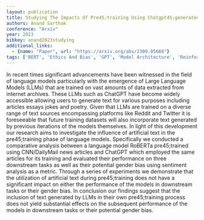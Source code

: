 ```yaml
---
layout: publication
title: Studying The Impacts Of Pre45;training Using Chatgpt45;generated Text On Downstream Tasks
authors: Anand Sarthak
conference: "Arxiv"
year: 2023
bibkey: anand2023studying
additional_links:
  - {name: "Paper", url: "https://arxiv.org/abs/2309.05668"}
tags: ['BERT', 'Ethics And Bias', 'GPT', 'Model Architecture', 'Reinforcement Learning', 'Tools', 'Training Techniques']
---
```

In recent times significant advancements have been witnessed in the field of language models particularly with the emergence of Large Language Models (LLMs) that are trained on vast amounts of data extracted from internet archives. These LLMs such as ChatGPT have become widely accessible allowing users to generate text for various purposes including articles essays jokes and poetry. Given that LLMs are trained on a diverse range of text sources encompassing platforms like Reddit and Twitter it is foreseeable that future training datasets will also incorporate text generated by previous iterations of the models themselves. In light of this development our research aims to investigate the influence of artificial text in the pre45;training phase of language models. Specifically we conducted a comparative analysis between a language model RoBERTa pre45;trained using CNN/DailyMail news articles and ChatGPT which employed the same articles for its training and evaluated their performance on three downstream tasks as well as their potential gender bias using sentiment analysis as a metric. Through a series of experiments we demonstrate that the utilization of artificial text during pre45;training does not have a significant impact on either the performance of the models in downstream tasks or their gender bias. In conclusion our findings suggest that the inclusion of text generated by LLMs in their own pre45;training process does not yield substantial effects on the subsequent performance of the models in downstream tasks or their potential gender bias.
